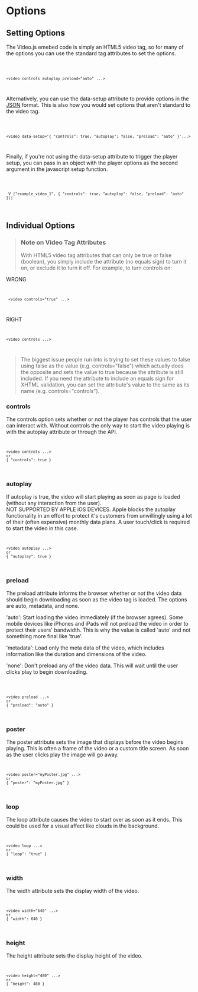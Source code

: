 Options
=======

Setting Options
---------------

The Video.js emebed code is simply an HTML5 video tag, so for many of the options you can use the standard tag attributes to set the options.

<code type="html">

    <video controls autoplay preload="auto" ...>

</code>

Alternatively, you can use the data-setup attribute to provide options in the [JSON](http://json.org/example.html) format. This is also how you would set options that aren't standard to the video tag.

<code type="html">

    <video data-setup='{ "controls": true, "autoplay": false, "preload": "auto" }'...>

</code>

Finally, if you're not using the data-setup attribute to trigger the player setup, you can pass in an object with the player options as the second argument in the javascript setup function.

<code type="javascript">

    _V_("example_video_1", { "controls": true, "autoplay": false, "preload": "auto" });

</code>


Individual Options
------------------

> ### Note on Video Tag Attributes ###
> With HTML5 video tag attributes that can only be true or false (boolean), you simply include the attribute (no equals sign) to turn it on, or exclude it to turn it off. For example, to turn controls on:

WRONG
<code type="html">

     <video controls="true" ...>

</code>

RIGHT
<code type="html">

    <video controls ...>

</code>

> The biggest issue people run into is trying to set these values to false using false as the value (e.g. controls="false") which actually does the opposite and sets the value to true because the attribute is still included. If you need the attribute to include an equals sign for XHTML validation, you can set the attribute's value to the same as its name (e.g. controls="controls").


### controls ###
The controls option sets whether or not the player has controls that the user can interact with. Without controls the only way to start the video playing is with the autoplay attribute or through the API.
<code type="html">

    <video controls ...>
    or
    { "controls": true }

</code>

### autoplay ###
If autoplay is true, the video will start playing as soon as page is loaded (without any interaction from the user).  
NOT SUPPORTED BY APPLE iOS DEVICES. Apple blocks the autoplay functionality in an effort to protect it's customers from unwillingly using a lot of their (often expensive) monthly data plans. A user touch/click is required to start the video in this case.
<code type="html">

    <video autoplay ...>
    or
    { "autoplay": true }

</code>

### preload ###
The preload attribute informs the browser whether or not the video data should begin downloading as soon as the video tag is loaded. The options are auto, metadata, and none.

'auto': Start loading the video immediately (if the browser agrees). Some mobile devices like iPhones and iPads will not preload the video in order to protect their users' bandwidth. This is why the value is called 'auto' and not something more final like 'true'.

'metadata': Load only the meta data of the video, which includes information like the duration and dimensions of the video.

'none': Don't preload any of the video data. This will wait until the user clicks play to begin downloading.

<code type="html">

    <video preload ...>
    or
    { "preload": "auto" }

</code>

### poster ###
The poster attribute sets the image that displays before the video begins playing. This is often a frame of the video or a custom title screen. As soon as the user clicks play the image will go away.
<code type="html">

    <video poster="myPoster.jpg" ...>
    or
    { "poster": "myPoster.jpg" }

</code>

### loop ###
The loop attribute causes the video to start over as soon as it ends. This could be used for a visual affect like clouds in the background.
<code type="html">

    <video loop ...>
    or
    { "loop": "true" }

</code>

### width ###
The width attribute sets the display width of the video.
<code type="html">

    <video width="640" ...>
    or
    { "width": 640 }

</code>

### height ###
The height attribute sets the display height of the video.
<code type="html">

    <video height="480" ...>
    or
    { "height": 480 }

</code>